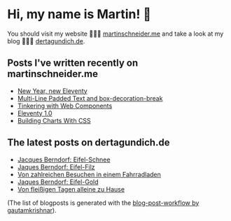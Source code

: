 # Hi, my name is Martin! 👋 
You should visit my website 👨🏼‍💻  [martinschneider.me](https://martinschneider.me) and take a look at my blog 🤷🏼‍♂️ [dertagundich.de](https://www.dertagundich.de).

## Posts I've written recently on martinschneider.me
<!-- MSME-POST-LIST:START -->
- [New Year, new Eleventy](https://martinschneider.me/articles/new-year-new-eleventy/)
- [Multi-Line Padded Text and box-decoration-break](https://martinschneider.me/articles/multi-line-padded-text-and-box-decoration-break/)
- [Tinkering with Web Components](https://martinschneider.me/articles/tinkering-with-web-components/)
- [Eleventy 1.0](https://martinschneider.me/articles/eleventy-1-0/)
- [Building Charts With CSS](https://martinschneider.me/articles/building-charts-with-css/)
<!-- MSME-POST-LIST:END -->

## The latest posts on dertagundich.de
<!-- DTUI-POST-LIST:START -->
- [Jacques Berndorf: Eifel-Schnee](https://www.dertagundich.de/blog/2023/03/jacques-berndorf-eifel-schnee)
- [Jaques Berndorf: Eifel-Filz](https://www.dertagundich.de/blog/2023/03/jaques-berndorf-eifel-filz)
- [Von zahlreichen Besuchen in einem Fahrradladen](https://www.dertagundich.de/blog/2023/03/von-zahlreichen-besuchen-in-einem-fahrradladen)
- [Jaques Berndorf: Eifel-Gold](https://www.dertagundich.de/blog/2023/03/jaques-berndorf-eifel-gold)
- [Von fleißigen Tagen alleine zu Hause](https://www.dertagundich.de/blog/2023/03/von-fleissigen-tagen-alleine-zu-hause)
<!-- DTUI-POST-LIST:END -->

(The list of blogposts is generated with the [blog-post-workflow by gautamkrishnar](https://github.com/gautamkrishnar/blog-post-workflow)).
